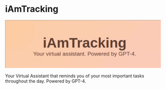 # iAmTracking

![til](https://github.com/dh0169/iAmTracking/blob/main/iAmTracking_Banner.gif)

Your Virtual Assistant that reminds you of your most important tasks throughout the day. Powered by GPT-4.
